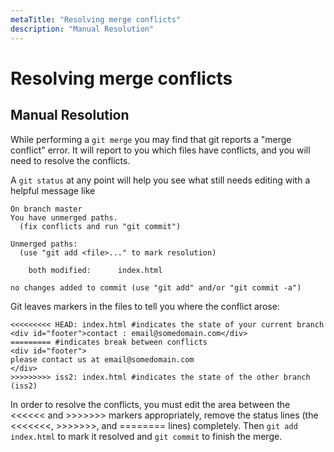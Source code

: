```yaml
---
metaTitle: "Resolving merge conflicts"
description: "Manual Resolution"
---
```


# Resolving merge conflicts



## Manual Resolution


While performing a `git merge` you may find that git reports a "merge conflict" error. It will report to you which files have conflicts, and you will need to resolve the conflicts.

A `git status` at any point will help you see what still needs editing with a helpful message like

```git
On branch master
You have unmerged paths.
  (fix conflicts and run "git commit")

Unmerged paths:
  (use "git add <file>..." to mark resolution)

    both modified:      index.html

no changes added to commit (use "git add" and/or "git commit -a")

```

Git leaves markers in the files to tell you where the conflict arose:

```git
<<<<<<<<< HEAD: index.html #indicates the state of your current branch
<div id="footer">contact : email@somedomain.com</div>
========= #indicates break between conflicts
<div id="footer">
please contact us at email@somedomain.com
</div>
>>>>>>>>> iss2: index.html #indicates the state of the other branch (iss2)

```

In order to resolve the conflicts, you must edit the area between the <<<<<< and >>>>>>> markers appropriately, remove the status lines (the <<<<<<<, >>>>>>>, and ======== lines) completely. Then `git add index.html` to mark it resolved and `git commit` to finish the merge.

